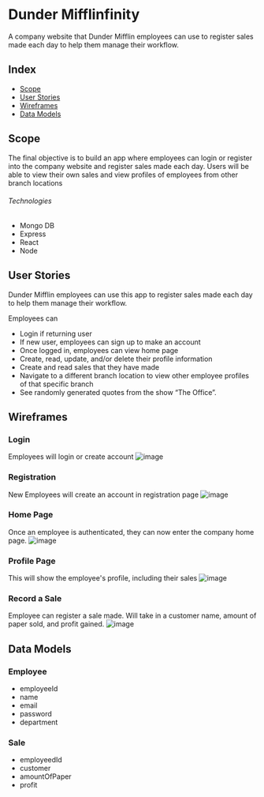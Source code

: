 # Dunder Mifflinfinity

A company website that Dunder Mifflin employees can use to register sales made each day to help them manage their workflow.

## Index

- [Scope](#Scope)
- [User Stories](#user-stories)
- [Wireframes](#wireframes)
- [Data Models](#data-models)


## Scope

The final objective is to build an app where employees can login or register into the company website and register sales made each day. Users will be able to view their own sales and view profiles of employees from other branch locations

###### Technologies

- Mongo DB
- Express
- React
- Node


## User Stories

Dunder Mifflin employees can use this app to register sales made each day to help them manage their workflow.

Employees can
- Login if returning user
- If new user, employees can sign up to make an account
- Once logged in, employees can view home page
- Create, read, update, and/or delete their profile information
- Create and read sales that they have made
- Navigate to a different branch location to view other employee profiles of that specific branch
- See randomly generated quotes from the show “The Office”.

## Wireframes

### Login

Employees will login or create account
![image](public/images/login.png)

### Registration
New Employees will create an account in registration page
![image](public/images/sign-up.png)

### Home Page
Once an employee is authenticated, they can now enter the company home page.
![image](public/images/home.png)

### Profile Page
This will show the employee's profile, including their sales
![image](public/images/profile.png)

### Record a Sale
Employee can register a sale made. Will take in a customer name, amount of paper sold, and profit gained.
![image](public/images/make-sale.png)

## Data Models

### Employee

- employeeId
- name
- email
- password
- department

### Sale
- employeedId
- customer 
- amountOfPaper
- profit